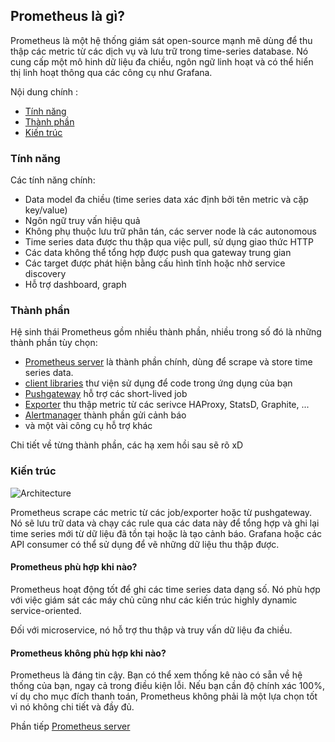 ## Prometheus là gì?

Prometheus là một hệ thống giám sát open-source mạnh mẽ dùng để thu thập các metric từ các dịch vụ và lưu trữ trong time-series database. Nó cung cấp một mô hinh dữ liệu đa chiều, ngôn ngữ linh hoạt và có thể hiển thị linh hoạt thông qua các công cụ như Grafana.

Nội dung chính : 

- [Tính năng](#feature)
- [Thành phần](#component)
- [Kiến trúc](#architecture)



<a name="feature"></a>
### Tính năng

Các tính năng chính:

- Data model đa chiều (time series data xác định bởi tên metric và cặp key/value)
- Ngôn ngữ truy vấn hiệu quả
- Không phụ thuộc lưu trữ phân tán, các server node là các autonomous
- Time series data được thu thập qua việc pull, sử dụng giao thức HTTP
- Các data không thể tổng hợp được push qua gateway trung gian
- Các target được phát hiện bằng cấu hình tĩnh hoặc nhờ service discovery
- Hỗ trợ dashboard, graph

<a name="component"></a>
### Thành phần 

Hệ sinh thái Prometheus gồm nhiều thành phần, nhiều trong số đó là những thành phần tùy chọn: 

- [Prometheus server](https://github.com/prometheus/prometheus) là thành phần chính, dùng để scrape và store time series data.
- [client libraries](https://prometheus.io/docs/instrumenting/clientlibs/) thư viện sử dụng để code trong ứng dụng của bạn
- [Pushgateway](https://github.com/prometheus/pushgateway) hỗ trợ các short-lived job
- [Exporter](https://prometheus.io/docs/instrumenting/exporters/) thu thập metric từ các serivce HAProxy, StatsD, Graphite, ... 
- [Alertmanager](https://github.com/prometheus/alertmanager) thành phần gửi cảnh báo
- và một vài công cụ hỗ trợ khác 

Chi tiết về từng thành phần, các hạ xem hồi sau sẽ rõ xD

<a name="architecture"></a>
### Kiến trúc

![Architecture](https://raw.githubusercontent.com/locvx1234/ghichep-prometheus-v2/master/images/architecture-cb2ada1ece6.png)

Prometheus scrape các metric từ các job/exporter hoặc từ pushgateway. Nó sẽ lưu trữ data và chạy các rule qua các data này để tổng hợp và ghi lại time series mới từ dữ liệu đã tồn tại hoặc là tạo cảnh báo. Grafana hoặc các API consumer có thể sử dụng để vẽ những dữ liệu thu thập được. 


#### Prometheus phù hợp khi nào?

Prometheus hoạt động tốt để ghi các time series data dạng số. Nó phù hợp với việc giám sát các máy chủ cũng như các kiến trúc highly dynamic service-oriented.

Đối với microservice, nó hỗ trợ thu thập và truy vấn dữ liệu đa chiều.

#### Prometheus không phù hợp khi nào?

Prometheus là đáng tin cậy. Bạn có thể xem thống kê nào có sẵn về hệ thống của bạn, ngay cả trong điều kiện lỗi. Nếu bạn cần độ chính xác 100%, ví dụ cho mục đích thanh toán, Prometheus không phải là một lựa chọn tốt vì nó không chi tiết và đầy đủ.


Phần tiếp [Prometheus server](Prometheus_server.md)